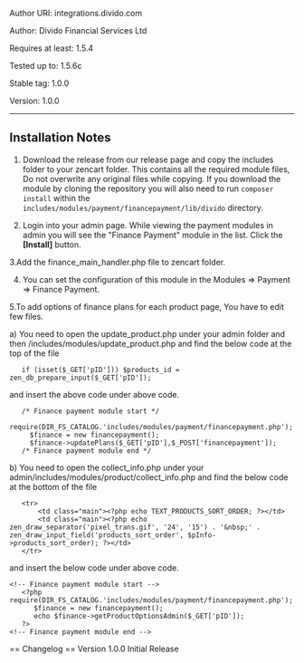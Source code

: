 Author URI:        integrations.divido.com

Author:            Divido Financial Services Ltd

Requires at least: 1.5.4

Tested up to:      1.5.6c

Stable tag:        1.0.0

Version:           1.0.0


 -----------------
Installation Notes      
------------------



1. Download the release from our release page and copy the includes folder to your zencart folder. This contains all the required module files, Do not overwrite any original files while copying. 
If you download the module by cloning the repository you will also need to run `composer install` within the `includes/modules/payment/financepayment/lib/divido` directory. 



2. Login into your admin page. While viewing the payment modules in admin you will see the "Finance Payment" module in the list. Click the **[Install]** button.



3.Add the finance_main_handler.php file to zencart folder. 

4. You can set the configuration of this module in the Modules => Payment => Finance Payment.



5.To add options of finance plans for each product page, You have to edit few files.
   

a) You need to open the update_product.php under your admin folder and then /includes/modules/update_product.php and find the below code at the top of the file

`   if (isset($_GET['pID'])) $products_id = zen_db_prepare_input($_GET['pID']);`

   and insert the above code under above code.
```
   /* Finance payment module start */
     require(DIR_FS_CATALOG.'includes/modules/payment/financepayment.php');
     $finance = new financepayment();
     $finance->updatePlans($_GET['pID'],$_POST['financepayment']);
   /* Finance payment module end */ 
```

b) You need to open the collect_info.php under your admin/includes/modules/product/collect_info.php and find the below code at the bottom of the file
```
   <tr>
       <td class="main"><?php echo TEXT_PRODUCTS_SORT_ORDER; ?></td>
       <td class="main"><?php echo zen_draw_separator('pixel_trans.gif', '24', '15') . '&nbsp;' . zen_draw_input_field('products_sort_order', $pInfo->products_sort_order); ?></td>
   </tr>
```
   and insert the below code under above code.
```
<!-- Finance payment module start -->
   <?php require(DIR_FS_CATALOG.'includes/modules/payment/financepayment.php');
      $finance = new financepayment();
      echo $finance->getProductOptionsAdmin($_GET['pID']);
   ?>
<!-- Finance payment module end -->
```


 == Changelog ==
Version 1.0.0 Initial Release
